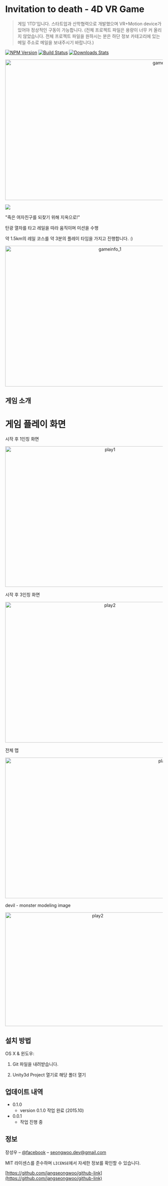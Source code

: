 # Invitation to death - 4D VR Game
> 게임 'ITD'입니다. 스타트업과 산학협력으로 개발했으며 VR+Motion device가 있어야 정상적인 구동이 가능합니다. 
(전체 프로젝트 파일은 용량이 너무 커 올리지 않았습니다. 전체 프로젝트 파일을 원하시는 분은 하단 정보 카테고리에 있는 메일 주소로 메일을 보내주시기 바랍니다.)

[![NPM Version][npm-image]][npm-url]
[![Build Status][travis-image]][travis-url]
[![Downloads Stats][npm-downloads]][npm-url]

<p align="center">
<img src="./images/intro.png" alt="gameinfo_1"
width="1000" height="450">
</p>

![](./images/intro.png)

"죽은 여자친구를 되찾기 위해 지옥으로!"

탄광 열차를 타고 레일을 따라 움직이며 미션을 수행

약 1.5km의 레일 코스를 약 3분의 플레이 타임을 가지고 진행합니다. :)

<p align="center">
<img src="./images/gameInfo_1.png" alt="gameinfo_1"
width="654" height="450">
</p>



## 게임 소개

# 게임 플레이 화면

시작 후 1인칭 화면
<p align="center">
<img src="./images/play1.png" alt="play1"
width="654" height="450">
</p>

시작 후 3인칭 화면
<p align="center">
<img src="./images/play2.png" alt="play2"
width="654" height="450">
</p>

전체 맵 
<p align="center">
<img src="./images/play2.png" alt="play2"
width="1000" height="450">
</p>

devil - monster modeling image

<p align="center">
<img src="./images/play2.png" alt="play2"
width="576" height="364">
</p>







## 설치 방법

OS X & 윈도우:

1. Git 파일을 내려받습니다.

2. Unity3d Project 열기로 해당 폴더 열기


## 업데이트 내역

* 0.1.0
    * version 0.1.0 작업 완료 (2015.10)
* 0.0.1
    * 작업 진행 중

## 정보

장성우 – [@facebook](https://www.facebook.com/profile.php?id=100007028118707&ref=bookmarks) – seongwoo.dev@gmail.com

MIT 라이센스를 준수하며 ``LICENSE``에서 자세한 정보를 확인할 수 있습니다.

[https://github.com/jangseongwoo/github-link](https://github.com/jangseongwoo/github-link)

<!-- Markdown link & img dfn's -->
[npm-image]: https://img.shields.io/npm/v/datadog-metrics.svg?style=flat-square
[npm-url]: https://npmjs.org/package/datadog-metrics
[npm-downloads]: https://img.shields.io/npm/dm/datadog-metrics.svg?style=flat-square
[travis-image]: https://img.shields.io/travis/dbader/node-datadog-metrics/master.svg?style=flat-square
[travis-url]: https://travis-ci.org/dbader/node-datadog-metrics
[wiki]: https://github.com/yourname/yourproject/wiki
